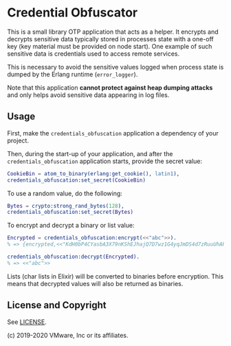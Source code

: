 # Credential Obfuscator

This is a small library OTP application that acts as a helper. It encrypts and decrypts sensitive data
typically stored in processes state with a one-off key (key material must be provided on node start).
One example of such sensitive data is credentials used to access remote services.

This is necessary to avoid the sensitive values logged when process state is dumped by
the Erlang runtime (`error_logger`).

Note that this application **cannot protect against heap dumping attacks** and only helps
avoid sensitive data appearing in log files.

## Usage

First, make the `credentials_obfuscation` application a dependency of your project.

Then, during the start-up of your application, and after the `credentials_obfuscation` application starts,
provide the secret value:

``` erl
CookieBin = atom_to_binary(erlang:get_cookie(), latin1),
credentials_obfuscation:set_secret(CookieBin)
```

To use a random value, do the following:

``` erl
Bytes = crypto:strong_rand_bytes(128),
credentials_obfuscation:set_secret(Bytes)
```

To encrypt and decrypt a binary or list value:

``` erl
Encrypted = credentials_obfuscation:encrypt(<<"abc">>).
% => {encrypted,<<"KdH0bP4CYasbA3X79nKShEJhajQ7D7wz1G4yqJmDS4d7zRuuUhAPuQKxdDVgxQtO">>}

credentials_obfuscation:decrypt(Encrypted).
% => <<"abc">>
```

Lists (char lists in Elixir) will be converted to binaries before encryption.
This means that decrypted values will also be returned as binaries.

## License and Copyright

See [LICENSE](./LICENSE).

(c) 2019-2020 VMware, Inc or its affiliates.
